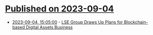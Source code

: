 # [Published on 2023-09-04](index.md)

* [2023-09-04, 15:05:00](https://tech.slashdot.org/story/23/09/04/154248/lse-group-draws-up-plans-for-blockchain-based-digital-assets-business?utm_source=rss1.0mainlinkanon&utm_medium=feed) - [LSE Group Draws Up Plans for Blockchain-based Digital Assets Business](https://tech.slashdot.org/story/23/09/04/154248/lse-group-draws-up-plans-for-blockchain-based-digital-assets-business?utm_source=rss1.0mainlinkanon&utm_medium=feed)
